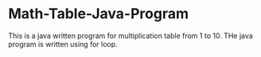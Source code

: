 # Math-Table-Java-Program
This is a java written program for multiplication table from 1 to 10.
THe java program is written using for loop.
